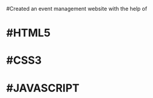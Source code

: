#Created an event management website with the help of 

<h1>#HTML5</h1>

<h1>#CSS3</h1>

<h1>#JAVASCRIPT</h1>